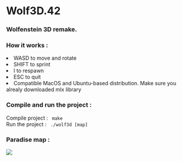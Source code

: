# Wolf3D.42
<h3> Wolfenstein 3D remake. </h3>

<h3> How it works : </h3>
<li> WASD to move and rotate </li>
<li> SHIFT to sprint </li>
<li> I to respawn </li>
<li> ESC to quit </li>
<li> Compatible MacOS and Ubuntu-based distribution. Make sure you alrealy downloaded mlx library </li>

<h3> Compile and run the project : </h3>
Compile project : <code> make </code><br/>
Run the project : <code> ./wolf3d [map]</code>

<h3> Paradise map :</h3>
<img src="https://lh6.googleusercontent.com/8Cf--mbpy0ImVp_61wF1qYaQM3S0pUma3cmEy94ofu74-K0RcTyfPyASgR2cQfa_wfzfA_nD2xXcZSPlVghT=w1858-h987" style="max-width=50%"/>
